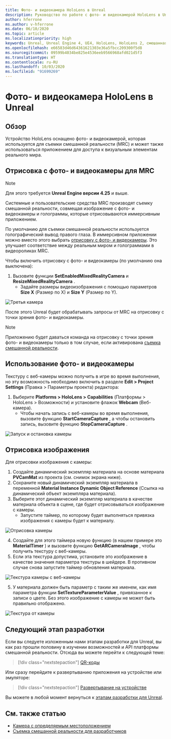 ```yaml
---
title: Фото- и видеокамера HoloLens в Unreal
description: Руководство по работе с фото- и видеокамерой HoloLens в Unreal
author: hferrone
ms.author: v-hferrone
ms.date: 06/10/2020
ms.topic: article
ms.localizationpriority: high
keywords: Unreal, Unreal Engine 4, UE4, HoloLens, HoloLens 2, смешанная реальность, разработка, функции, документация, руководства, голограммы, камера, PV-камера, MRC
ms.openlocfilehash: e66583d46d64361621303e36a5fbcc209300f5d8
ms.sourcegitcommit: 09599b4034be825e4536eeb9566968afd021d5f3
ms.translationtype: HT
ms.contentlocale: ru-RU
ms.lasthandoff: 10/03/2020
ms.locfileid: "91699269"
---
```

# <a name="hololens-photovideo-camera-in-unreal"></a>Фото- и видеокамера HoloLens в Unreal

## <a name="overview"></a>Обзор

Устройство HoloLens оснащено фото- и видеокамерой, которая используется для съемки смешанной реальности (MRC) и может также использоваться приложением для доступа к визуальным элементам реального мира.

## <a name="render-from-the-pv-camera-for-mrc"></a>Отрисовка с фото- и видеокамеры для MRC

> [!NOTE]
> Для этого требуется **Unreal Engine версии 4.25** и выше.

Системные и пользовательские средства MRC производят съемку смешанной реальности, совмещая изображение с фото- и видеокамеры и голограммы, которые отрисовываются иммерсивным приложением.

По умолчанию для съемки смешанной реальности используется голографический вывод правого глаза. В иммерсивном приложении можно вместо этого выбрать [отрисовку с фото- и видеокамеры](../platform-capabilities-and-apis/mixed-reality-capture-for-developers.md#render-from-the-pv-camera-opt-in). Это улучшает соответствие между реальным миром и голограммами в видеороликах MRC.

Чтобы включить отрисовку с фото- и видеокамеры (по умолчанию она выключена):

1. Вызовите функции **SetEnabledMixedRealityCamera** и **ResizeMixedRealityCamera** .
    * Задайте размеры видеоизображения с помощью параметров **Size X** (Размер по X) и **Size Y** (Размер по Y).

![Третья камера](../platform-capabilities-and-apis/images/unreal-camera-3rd.PNG)

После этого Unreal будет обрабатывать запросы от MRC на отрисовку с точки зрения фото- и видеокамеры.

> [!NOTE]
> Приложению будет даваться команда на отрисовку с точки зрения фото- и видеокамеры только в том случае, если активирована [съемка смешанной реальности](../../mixed-reality-capture.md).

## <a name="using-the-pv-camera"></a>Использование фото- и видеокамеры

Текстуру с веб-камеры можно получить в игре во время выполнения, но эту возможность необходимо включить в разделе **Edit > Project Settings** (Правка > Параметры проекта) редактора:
1. Выберите **Platforms > HoloLens > Capabilities** (Платформы > HoloLens > Возможности) и установите флажок **Webcam** (Веб-камера).
    * Чтобы начать запись с веб-камеры во время выполнения, вызовите функцию **StartCameraCapture** , а чтобы остановить запись, вызовите функцию **StopCameraCapture** .

![Запуск и остановка камеры](images/unreal-camera-startstop.PNG)

## <a name="rendering-an-image"></a>Отрисовка изображения
Для отрисовки изображения с камеры:
1. Создайте динамический экземпляр материала на основе материала **PVCamMat** из проекта (см. снимок экрана ниже).  
2. Сохраните новый динамический экземпляр материала в переменной **Material Instance Dynamic Object Reference** (Ссылка на динамический объект экземпляра материала).  
3. Выберите этот динамический экземпляр материала в качестве материала объекта в сцене, где будет отрисовываться изображение с камеры.
    * Запустите таймер, по которому будет выполняться привязка изображения с камеры будет к материалу.

![Отрисовка камеры](images/unreal-camera-render.PNG)

4. Создайте для этого таймера новую функцию (в нашем примере это **MaterialTimer** ) и вызовите функцию **GetARCameraImage** , чтобы получить текстуру с веб-камеры.  
5. Если эта текстура допустима, установите это изображение в качестве значения параметра текстуры в шейдере.  В противном случае снова запустите таймер обновления материала.

![Текстура камеры с веб-камеры](images/unreal-camera-texture.PNG)

5. У материала должен быть параметр с таким же именем, как имя параметра функции **SetTextureParameterValue** , привязанное к записи о цвете. Без этого изображение с камеры не может быть правильно отображено.

![Текстура от камеры](images/unreal-camera-material.PNG)

## <a name="next-development-checkpoint"></a>Следующий этап разработки

Если вы следуете изложенным нами этапам разработки для Unreal, вы как раз прошли половину в изучении возможностей и API платформы смешанной реальности. Отсюда вы можете перейти к следующей теме:

> [!div class="nextstepaction"]
> [QR-коды](unreal-qr-codes.md)

Или сразу перейдите к развертыванию приложения на устройстве или эмуляторе:

> [!div class="nextstepaction"]
> [Развертывание на устройстве](unreal-deploying.md)

Вы можете в любой момент вернуться к [этапам разработки для Unreal](unreal-development-overview.md#3-platform-capabilities-and-apis).

## <a name="see-also"></a>См. также статью
* [Камера с определяемым местоположением](../platform-capabilities-and-apis/locatable-camera.md)
* [Съемка смешанной реальности для разработчиков](../platform-capabilities-and-apis/mixed-reality-capture-for-developers.md)
